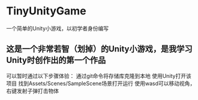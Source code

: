 # TinyUnityGame
一个简单的Unity小游戏，以初学者身份编写

## 这是一个非常若智（划掉）的Unity小游戏，是我学习Unity时创作出的第一个作品

可以暂时通过以下步骤体验：
通过git命令将存储库克隆到本地
使用Unity打开该项目
找到Assets/Scenes/SampleScene场景打开运行
使用wasd可以移动视角，右键发射子弹打击物体
